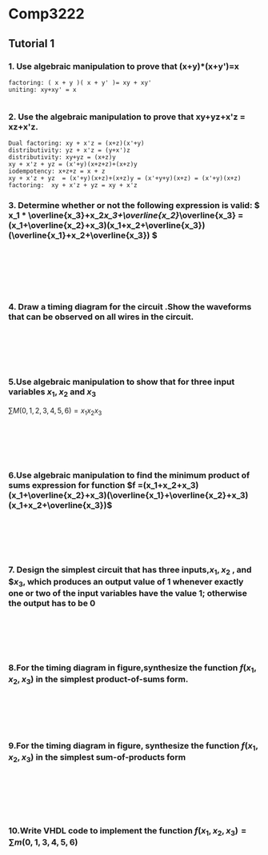 # Comp3222
## Tutorial 1
### 1. Use algebraic manipulation to prove that (x+y)*(x+y')=x
```
factoring: ( x + y )( x + y' )= xy + xy'
uniting: xy+xy' = x


```
### 2. Use the algebraic manipulation to prove that xy+yz+x'z = xz+x'z.
    Dual factoring: xy + x'z = (x+z)(x'+y)
    distributivity: yz + x'z = (y+x')z
    distributivity: xy+yz = (x+z)y
    xy + x'z + yz = (x'+y)(x+z+z)+(x+z)y
    iodempotency: x+z+z = x + z
    xy + x'z + yz  = (x'+y)(x+z)+(x+z)y = (x'+y+y)(x+z) = (x'+y)(x+z)
    factoring:  xy + x'z + yz = xy + x'z
### 3. Determine whether or not the following expression is valid: $ x_1 * \overline{x_3}+x_2*x_3+\overline{x_2}*\overline{x_3} = (x_1+\overline{x_2}+x_3)(x_1+x_2+\overline{x_3})(\overline{x_1}+x_2+\overline{x_3}) $
```
    
    
   
   
   
   

``` 
### 4. Draw a timing diagram for the circuit .Show the waveforms that can be observed on all wires in the circuit.
```






```
### 5.Use algebraic manipulation to show that for three input variables $x_1,x_2$ and $x_3$<br>
$\sum{M(0,1,2,3,4,5,6)=x_1x_2x_3}$
```






```
### 6.Use algebraic manipulation to find the minimum product of sums expression for function $f =(x_1+x_2+x_3)(x_1+\overline{x_2}+x_3)(\overline{x_1}+\overline{x_2}+x_3)(x_1+x_2+\overline{x_3})$
```






```

### 7. Design the simplest circuit that has three inputs,$x_1,x_2$ , and $$x_3$, which produces an output value of 1 whenever exactly one or two of the input variables have the value 1; otherwise the output has to be 0
```






```
### 8.For the timing diagram in figure,synthesize the function $f(x_1,x_2,x_3)$ in the simplest product-of-sums form.
```






```
### 9.For the timing diagram in figure, synthesize the function $f(x_1,x_2,x_3)$ in the simplest sum-of-products form
```







```
### 10.Write VHDL code to implement the function $f(x_1,x_2,x_3) = \sum{m(0,1,3,4,5,6)}$ 
```






```







    
        
